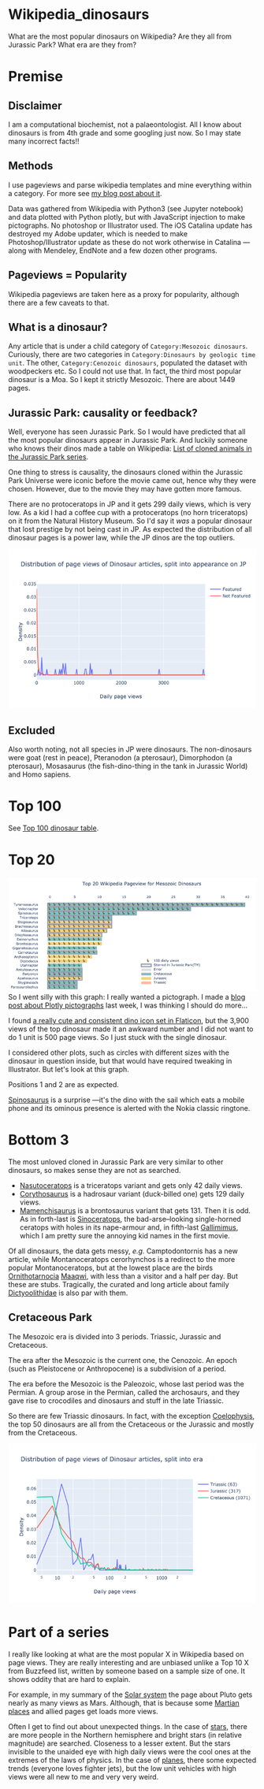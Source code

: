 # Wikipedia_dinosaurs
What are the most popular dinosaurs on Wikipedia? Are they all from Jurassic Park? What era are they from?

# Premise
## Disclaimer
I am a computational biochemist, not a palaeontologist. All I know about dinosaurs is from 4th grade and some googling just now. So I may state many incorrect facts!!

## Methods
I use pageviews and parse wikipedia templates and mine everything within a category.
For more see [my blog post about it](https://blog.matteoferla.com/2019/07/wikipedia-datamining.html).

Data was gathered from Wikipedia with Python3 (see Jupyter notebook) and data plotted with Python plotly, but with JavaScript injection to make pictographs. No photoshop or Illustrator used. The iOS Catalina update has destroyed my Adobe updater, which is needed to make Photoshop/Illustrator update as these do not work otherwise in Catalina &mdash;along with Mendeley, EndNote and a few dozen other programs.


## Pageviews = Popularity
Wikipedia pageviews are taken here as a proxy for popularity, although there are a few caveats to that.

## What is a dinosaur?
Any article that is under a child category of `Category:Mesozoic dinosaurs`. Curiously, there are two categories in `Category:Dinosaurs by geologic time unit`. The other, `Category:Cenozoic dinosaurs`, populated the dataset with woodpeckers etc. So I could not use that. In fact, the third most popular dinosaur is a Moa. So I kept it strictly Mesozoic. There are about 1449 pages.

## Jurassic Park: causality or feedback?

Well, everyone has seen Jurassic Park. So I would have predicted that all the most popular dinosaurs appear in Jurassic Park. And luckily someone who knows their dinos made a table on Wikipedia: [List of cloned animals in the Jurassic Park series](https://en.wikipedia.org/wiki/List_of_cloned_animals_in_the_Jurassic_Park_series).

One thing to stress is causality, the dinosaurs cloned within the Jurassic Park Universe  were iconic before the movie came out, hence why they were chosen. However, due to the movie they may have gotten more famous.

There are no protoceratops in JP and it gets 299 daily views, which is very low. As a kid I had a coffee cup with a protoceratops (no horn triceratops) on it from the Natural History Museum. So I'd say it _was_ a popular dinosaur that lost prestige by not being cast in JP.
As expected the distribution of all dinosaur pages is a power law, while the JP dinos are the top outliers.

![Distribution of dinosaur pageviews](./dino_distro.png)

## Excluded
Also worth noting, not all species in JP were dinosaurs. The non-dinosaurs were goat (rest in peace),  Pteranodon (a pterosaur), Dimorphodon (a pterosaur), Mosasaurus (the fish-dino-thing in the tank in Jurassic World) and Homo sapiens.


# Top 100

See [Top 100 dinosaur table](./top100.md).


# Top 20

![dino pictograph](./dino_pictograph.png)
So I went silly with this graph: I really wanted a pictograph. I made a [blog post about Plotly pictographs](https://blog.matteoferla.com/2019/10/pictograms-with-plotly-and-fontawesome.html) last week, I was thinking I should do more...

I found [a really cute and consistent dino icon set in Flaticon](https://www.flaticon.com/packs/dinosaurs-9), but the 3,900 views of the top dinosaur made it an awkward number and I did not want to do 1 unit is 500 page views. So I just stuck with the single dinosaur.

I considered other plots, such as circles with different sizes with the dinosaur in question inside, but that would have required tweaking in Illustrator.
But let's look at this graph.

Positions 1 and 2 are as expected.

[Spinosaurus](https://en.wikipedia.org/wiki/Spinosaurus) is a surprise &mdash;it's the dino with the sail which eats a mobile phone and its ominous presence is alerted with the Nokia classic ringtone.


# Bottom 3
The most unloved cloned in Jurassic Park are very similar to other dinosaurs, so makes sense they are not as searched.
* [Nasutoceratops](https://en.wikipedia.org/wiki/Nasutoceratops) is a triceratops variant and gets only 42 daily views.
* [Corythosaurus](https://en.wikipedia.org/wiki/Corythosaurus) is a hadrosaur variant (duck-billed one) gets 129 daily views.
* [Mamenchisaurus](https://en.wikipedia.org/wiki/Mamenchisaurus) is a brontosaurus variant that gets 131.
Then it is odd. As in forth-last is [Sinoceratops](https://en.wikipedia.org/wiki/Sinoceratops), the bad-arse–looking single-horned ceratops with holes in its nape-armour and, in fifth-last [Gallimimus](https://en.wikipedia.org/wiki/Gallimimus), which I am pretty sure the annoying kid names in the first movie.

Of all dinosaurs, the data gets messy, _e.g._ Camptodontornis has a new article, while Montanoceratops cerorhynchos is a redirect to the more popular Montanoceratops, but at the lowest place are the birds [Ornithotarnocia](https://en.wikipedia.org/wiki/Ornithotarnocia) [Maaqwi](https://en.wikipedia.org/wiki/Maaqwi), with less than a visitor and a half per day. But these are stubs. Tragically, the curated and long article about family [Dictyoolithidae](https://en.wikipedia.org/wiki/Dictyoolithidae) is also par with them.

## Cretaceous Park

The Mesozoic era is divided into 3 periods. Triassic, Jurassic and Cretaceous.

The era after the Mesozoic is the current one, the Cenozoic. An epoch (such as Pleistocene or Anthropocene) is a subdivision of a period.

The era before the Mesozoic is the Paleozoic, whose last period was the Permian. A group arose in the Permian, called the archosaurs, and they gave rise to crocodiles and dinosaurs and stuff in the late Triassic. 

So there are few Triassic dinosaurs. In fact, with the exception [Coelophysis](https://en.wikipedia.org/wiki/Coelophysis), the top 50 dinosaurs are all from the Cretaceous or the Jurassic and mostly from the Cretaceous.

![dinosaur by period](./dino_era.png)

# Part of a series
I really like looking at what are the most popular X in Wikipedia based on page views.
They are really interesting and are unbiased unlike a Top 10 X from Buzzfeed list, written by someone based on a sample size of one. It shows oddity that are hard to explain.

For example, in my summary of the [Solar system](https://github.com/matteoferla/Wikipedia_Mars/blob/master/planets.png) the page about Pluto gets nearly as many views as Mars. Although, that is because some [Martian places](https://github.com/matteoferla/Wikipedia_Mars) and allied pages get loads more views.

Often I get to find out about unexpected things. In the case of [stars](https://github.com/matteoferla/Wikipedia_star), there are more people in the Northern hemisphere and bright stars (in relative magnitude) are searched. Closeness to a lesser extent. But the stars invisible to the unaided eye with high daily views were the cool ones at the extremes of the laws of physics. In the case of [planes](https://github.com/matteoferla/Wikipedia_planes), there some expected trends (everyone loves fighter jets), but the low unit vehicles with high views were all new to me and very very weird.
